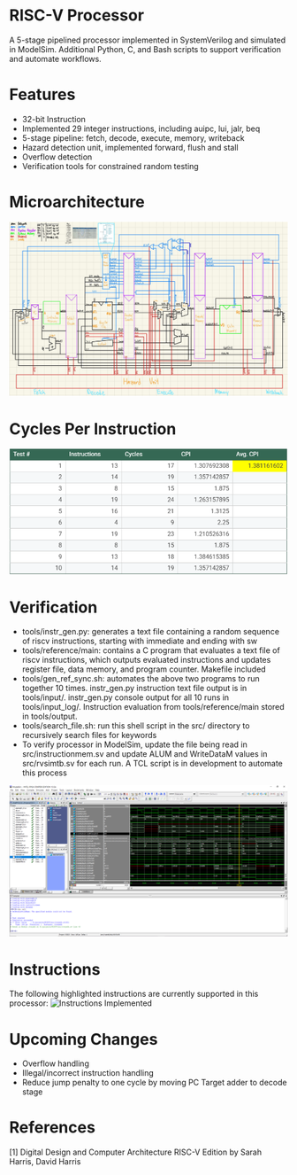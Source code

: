 # RISC-V Processor
A 5-stage pipelined processor implemented in SystemVerilog and simulated in ModelSim. Additional Python, C, and Bash scripts
to support verification and automate workflows.

# Features
- 32-bit Instruction
- Implemented 29 integer instructions, including auipc, lui, jalr, beq 
- 5-stage pipeline: fetch, decode, execute, memory, writeback
- Hazard detection unit, implemented forward, flush and stall
- Overflow detection
- Verification tools for constrained random testing
  
# Microarchitecture
![Microarchitecture diagram](documentation/microarchitecture.jpg)

# Cycles Per Instruction
![CPI over 10 Tests](documentation/cpi.png)

# Verification
- tools/instr_gen.py: generates a text file containing a random sequence of riscv instructions, starting with immediate and ending with sw
- tools/reference/main: contains a C program that evaluates a text file of riscv instructions, which outputs evaluated instructions and updates register file, data memory, and program counter. Makefile included
- tools/gen_ref_sync.sh: automates the above two programs to run together 10 times. instr_gen.py instruction text file output is in tools/input/. instr_gen.py console output for all 10 runs in tools/input_log/. Instruction
  evaluation from tools/reference/main stored in tools/output.  
- tools/search_file.sh: run this shell script in the src/ directory to recursively search files for keywords
- To verify processor in ModelSim, update the file being read in src/instructionmem.sv and update ALUM and WriteDataM values in src/rvsimtb.sv for each run. A TCL script is in development to automate this process

![Verification in ModelSim](documentation/verification.png)
  
# Instructions
The following highlighted instructions are currently supported in this processor:
![Instructions Implemented](documentation/instructions.jpeg/png)

# Upcoming Changes
- Overflow handling
- Illegal/incorrect instruction handling
- Reduce jump penalty to one cycle by moving PC Target adder to decode stage
  
# References
[1] Digital Design and Computer Architecture RISC-V Edition by Sarah Harris, David Harris
